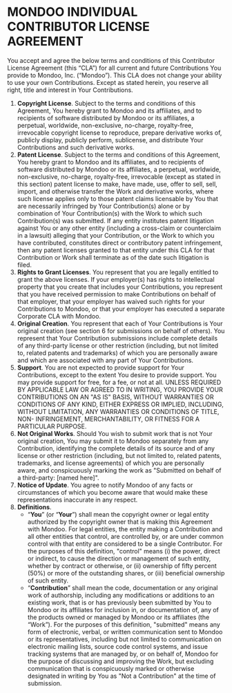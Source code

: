 # MONDOO INDIVIDUAL CONTRIBUTOR LICENSE AGREEMENT

You accept and agree the below terms and conditions of this Contributor License Agreement (this “CLA”) for all current and future Contributions You provide to Mondoo, Inc. (“Mondoo”). This CLA does not change your ability to use your own Contributions. Except as stated herein, you reserve all right, title and interest in Your Contributions.   

1. **Copyright License**. Subject to the terms and conditions of this Agreement, You hereby grant to Mondoo and its affiliates, and to recipients of software distributed by Mondoo or its affiliates, a perpetual, worldwide, non-exclusive, no-charge, royalty-free, irrevocable copyright license to reproduce, prepare derivative works of, publicly display, publicly perform, sublicense, and distribute Your Contributions and such derivative works.
2. **Patent License**. Subject to the terms and conditions of this Agreement, You hereby grant to Mondoo and its affiliates, and to recipients of software distributed by Mondoo or its affiliates, a perpetual, worldwide, non-exclusive, no-charge, royalty-free, irrevocable (except as stated in this section) patent license to make, have made, use, offer to sell, sell, import, and otherwise transfer the Work and derivative works, where such license applies only to those patent claims licensable by You that are necessarily infringed by Your Contribution(s) alone or by combination of Your Contribution(s) with the Work to which such Contribution(s) was submitted. If any entity institutes patent litigation against You or any other entity (including a cross-claim or counterclaim in a lawsuit) alleging that your Contribution, or the Work to which you have contributed, constitutes direct or contributory patent infringement, then any patent licenses granted to that entity under this CLA for that Contribution or Work shall terminate as of the date such litigation is filed.
3.  **Rights to Grant Licenses**. You represent that you are legally entitled to grant the above licenses. If your employer(s) has rights to intellectual property that you create that includes your Contributions, you represent that you have received permission to make Contributions on behalf of that employer, that your employer has waived such rights for your Contributions to Mondoo, or that your employer has executed a separate Corporate CLA with Mondoo.
4. **Original Creation**. You represent that each of Your Contributions is Your original creation (see section 6 for submissions on behalf of others). You represent that Your Contribution submissions include complete details of any third-party license or other restriction (including, but not limited to, related patents and trademarks) of which you are personally aware and which are associated with any part of Your Contributions.
5. **Support**. You are not expected to provide support for Your Contributions, except to the extent You desire to provide support. You may provide support for free, for a fee, or not at all. UNLESS REQUIRED BY APPLICABLE LAW OR AGREED TO IN WRITING, YOU PROVIDE YOUR CONTRIBUTIONS ON AN "AS IS" BASIS, WITHOUT WARRANTIES OR CONDITIONS OF ANY KIND, EITHER EXPRESS OR IMPLIED, INCLUDING, WITHOUT LIMITATION, ANY WARRANTIES OR CONDITIONS OF TITLE, NON- INFRINGEMENT, MERCHANTABILITY, OR FITNESS FOR A PARTICULAR PURPOSE.
6. **Not Original Works**. Should You wish to submit work that is not Your original creation, You may submit it to Mondoo separately from any Contribution, identifying the complete details of its source and of any license or other restriction (including, but not limited to, related patents, trademarks, and license agreements) of which you are personally aware, and conspicuously marking the work as "Submitted on behalf of a third-party: [named here]".
7. **Notice of Update**. You agree to notify Mondoo of any facts or circumstances of which you become aware that would make these representations inaccurate in any respect.
8. **Definitions**.
     -  “**You**” (or “**Your**”) shall mean the copyright owner or legal entity authorized by the copyright owner that is making this Agreement with Mondoo. For legal entities, the entity making a Contribution and all other entities that control, are controlled by, or are under common control with that entity are considered to be a single Contributor. For the purposes of this definition, "control" means (i) the power, direct or indirect, to cause the direction or management of such entity, whether by contract or otherwise, or (ii) ownership of fifty percent (50%) or more of the outstanding shares, or (iii) beneficial ownership of such entity.
     - “**Contribution**” shall mean the code, documentation or any original work of authorship, including any modifications or additions to an existing work, that is or has previously been submitted by You to Mondoo or its affiliates for inclusion in, or documentation of, any of the products owned or managed by Mondoo or its affiliates (the “Work”). For the purposes of this definition, "submitted" means any form of electronic, verbal, or written communication sent to Mondoo or its representatives, including but not limited to communication on electronic mailing lists, source code control systems, and issue tracking systems that are managed by, or on behalf of, Mondoo for the purpose of discussing and improving the Work, but excluding communication that is conspicuously marked or otherwise designated in writing by You as "Not a Contribution" at the time of submission.
